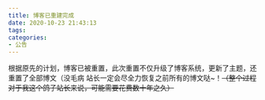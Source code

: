 ```yaml
---
title: 博客已重建完成
date: 2020-10-23 21:43:13
tags:
categories:
- 公告
---
```


根据原先的计划，博客已被重置，此次重置不仅升级了博客系统，更新了主题，还重置了全部博文（没毛病
站长一定会尽全力恢复之前所有的博文哒\~！~~（整个过程对于我这个鸽子站长来说，可能需要花费数十年之久）~~

